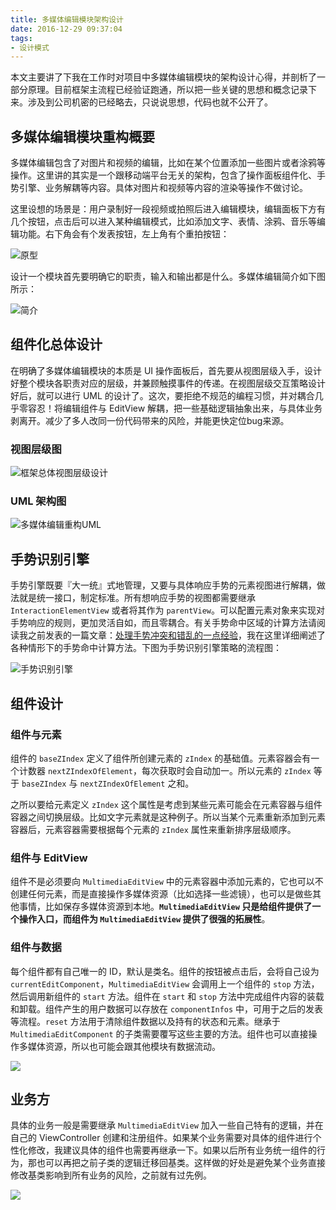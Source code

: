 ```yaml
---
title: 多媒体编辑模块架构设计
date: 2016-12-29 09:37:04
tags:
- 设计模式
---
```


本文主要讲了下我在工作时对项目中多媒体编辑模块的架构设计心得，并剖析了一部分原理。目前框架主流程已经验证跑通，所以把一些关键的思想和概念记录下来。涉及到公司机密的已经略去，只说说思想，代码也就不公开了。

<!--more-->

## 多媒体编辑模块重构概要

多媒体编辑包含了对图片和视频的编辑，比如在某个位置添加一些图片或者涂鸦等操作。这里讲的其实是一个跟移动端平台无关的架构，包含了操作面板组件化、手势引擎、业务解耦等内容。具体对图片和视频等内容的渲染等操作不做讨论。

这里设想的场景是：用户录制好一段视频或拍照后进入编辑模块，编辑面板下方有几个按钮，点击后可以进入某种编辑模式，比如添加文字、表情、涂鸦、音乐等编辑功能。右下角会有个发表按钮，左上角有个重拍按钮：

![原型](http://yulingtianxia.com/resources/MultimediaEdit/原型.png)

设计一个模块首先要明确它的职责，输入和输出都是什么。多媒体编辑简介如下图所示：

![简介](http://yulingtianxia.com/resources/MultimediaEdit/简介.png)

## 组件化总体设计

在明确了多媒体编辑模块的本质是 UI 操作面板后，首先要从视图层级入手，设计好整个模块各职责对应的层级，并兼顾触摸事件的传递。在视图层级交互策略设计好后，就可以进行 UML 的设计了。这次，要拒绝不规范的编程习惯，并对耦合几乎零容忍！将编辑组件与 EditView 解耦，把一些基础逻辑抽象出来，与具体业务剥离开。减少了多人改同一份代码带来的风险，并能更快定位bug来源。

### 视图层级图

![框架总体视图层级设计](http://yulingtianxia.com/resources/MultimediaEdit/框架总体视图层级设计.png)

### UML 架构图

![多媒体编辑重构UML](http://yulingtianxia.com/resources/MultimediaEdit/多媒体编辑重构UML.png)

## 手势识别引擎

手势引擎既要『大一统』式地管理，又要与具体响应手势的元素视图进行解耦，做法就是统一接口，制定标准。所有想响应手势的视图都需要继承 `InteractionElementView` 或者将其作为 `parentView`。可以配置元素对象来实现对手势响应的规则，更加灵活自如，而且零耦合。有关手势命中区域的计算方法请阅读我之前发表的一篇文章：[处理手势冲突和错乱的一点经验](http://yulingtianxia.com/blog/2016/08/29/Some-Experience-of-Gesture/)，我在这里详细阐述了各种情形下的手势命中计算方法。下图为手势识别引擎策略的流程图：

![手势识别引擎](http://yulingtianxia.com/resources/MultimediaEdit/手势识别引擎.png)

## 组件设计

### 组件与元素

组件的 `baseZIndex` 定义了组件所创建元素的 `zIndex` 的基础值。元素容器会有一个计数器 `nextZIndexOfElement`，每次获取时会自动加一。所以元素的 `zIndex` 等于 `baseZIndex` 与 `nextZIndexOfElement` 之和。

之所以要给元素定义 `zIndex` 这个属性是考虑到某些元素可能会在元素容器与组件容器之间切换层级。比如文字元素就是这种例子。所以当某个元素重新添加到元素容器后，元素容器需要根据每个元素的 `zIndex` 属性来重新排序层级顺序。

### 组件与 EditView

组件不是必须要向 `MultimediaEditView` 中的元素容器中添加元素的，它也可以不创建任何元素，而是直接操作多媒体资源（比如选择一些滤镜），也可以是做些其他事情，比如保存多媒体资源到本地。**`MultimediaEditView` 只是给组件提供了一个操作入口，而组件为 `MultimediaEditView` 提供了很强的拓展性**。

### 组件与数据

每个组件都有自己唯一的 ID，默认是类名。组件的按钮被点击后，会将自己设为 `currentEditComponent`，`MultimediaEditView` 会调用上一个组件的 `stop` 方法，然后调用新组件的 `start` 方法。组件在 `start` 和 `stop` 方法中完成组件内容的装载和卸载。组件产生的用户数据可以存放在 `componentInfos` 中，可用于之后的发表等流程。`reset` 方法用于清除组件数据以及持有的状态和元素。继承于 `MultimediaEditComponent` 的子类需要覆写这些主要的方法。组件也可以直接操作多媒体资源，所以也可能会跟其他模块有数据流动。

![](http://yulingtianxia.com/resources/MultimediaEdit/组件的数据流动.png)

## 业务方

具体的业务一般是需要继承 `MultimediaEditView` 加入一些自己特有的逻辑，并在自己的 ViewController 创建和注册组件。如果某个业务需要对具体的组件进行个性化修改，我建议具体的组件也需要再继承一下。如果以后所有业务统一组件的行为，那也可以再把之前子类的逻辑迁移回基类。这样做的好处是避免某个业务直接修改基类影响到所有业务的风险，之前就有过先例。

![](http://yulingtianxia.com/resources/MultimediaEdit/业务方的使用.png)
